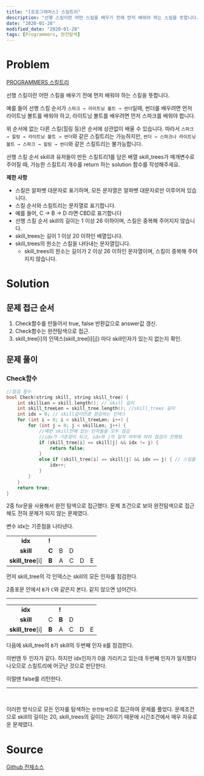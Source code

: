 ```yaml
---
title: "[프로그래머스] 스킬트리"
description: "선행 스킬이란 어떤 스킬을 배우기 전에 먼저 배워야 하는 스킬을 뜻합니다."
date: "2020-01-28"
modified_date: "2020-01-28"
tags: [Programmers, 완전탐색]
---
```


# Problem

[PROGRAMMERS 스킬트리](https://programmers.co.kr/learn/courses/30/lessons/49993)

선행 스킬이란 어떤 스킬을 배우기 전에 먼저 배워야 하는 스킬을 뜻합니다.

예를 들어 선행 스킬 순서가 `스파크 → 라이트닝 볼트 → 썬더`일때, 썬더를 배우려면 먼저 라이트닝 볼트를 배워야 하고, 라이트닝 볼트를 배우려면 먼저 스파크를 배워야 합니다.

위 순서에 없는 다른 스킬(힐링 등)은 순서에 상관없이 배울 수 있습니다. 따라서 `스파크 → 힐링 → 라이트닝 볼트 → 썬더`와 같은 스킬트리는 가능하지만, `썬더 → 스파크나 라이트닝 볼트 → 스파크 → 힐링 → 썬더`와 같은 스킬트리는 불가능합니다.

선행 스킬 순서 skill과 유저들이 만든 스킬트리1를 담은 배열 skill_trees가 매개변수로 주어질 때, 가능한 스킬트리 개수를 return 하는 solution 함수를 작성해주세요.

**제한 사항**

- 스킬은 알파벳 대문자로 표기하며, 모든 문자열은 알파벳 대문자로만 이루어져 있습니다.
- 스킬 순서와 스킬트리는 문자열로 표기합니다.
- 예를 들어, C → B → D 라면 CBD로 표기합니다
- 선행 스킬 순서 skill의 길이는 1 이상 26 이하이며, 스킬은 중복해 주어지지 않습니다.
- skill_trees는 길이 1 이상 20 이하인 배열입니다.
- skill_trees의 원소는 스킬을 나타내는 문자열입니다.
  - skill_trees의 원소는 길이가 2 이상 26 이하인 문자열이며, 스킬이 중복해 주어지지 않습니다.

# Solution

## 문제 접근 순서

1. Check함수를 만들어서 true, false 반환값으로 answer값 갱신.
2. Check함수는 완전탐색으로 접근.
3. skill_tree[i]의 인덱스(skill_tree[i][j]) 마다 skill인자가 있는지 없는지 확인.

## 문제 풀이

### Check함수

```cpp
//점검 함수
bool Check(string skill, string skill_tree) {
	int skillLen = skill.length(); // skill 길이
	int skill_treeLen = skill_tree.length(); //skill_trees 길이
	int idx = 0; // skill길이만큼 점검하는 인덱스
	for (int i = 0; i < skill_treeLen; i++) {
		for (int j = 0; j < skillLen; j++) {
			//매번 skill안에 있는 인자들을 모두 점검
			//idx가 기준점이 되고, idx와 j의 일치 여부에 따라 점검이 진행됨
			if (skill_tree[i] == skill[j] && idx != j) {
				return false;
			}
			else if (skill_tree[i] == skill[j] && idx == j) { // 스킬을 제대로 찍고 있으면 idx 증가
				idx++;
			}
		}
	}
	return true;
}
```

2중 for문을 사용해서 완전 탐색으로 접근했다. 문제 조건으로 보아 완전탐색으로 접근해도 전혀 문제가 되지 않는 문제였다.

변수 idx는 기준점을 나타낸다.

|                   |       |     |     |     |     |
| :---------------: | ----- | --- | --- | --- | --- |
|      **idx**      | **!** |     |     |     |     |
|     **skill**     | **C** | B   | D   |
| **skill_tree**[i] | **B** | A   | C   | D   | E   |

먼저 skill_tree의 각 인덱스는 skill의 모든 인자를 점검한다.

2중포문 안에서 `B`가 `C`와 같은지 본다. 같지 않으면 넘어간다.

---

|                   |       |       |     |     |     |
| :---------------: | ----- | ----- | --- | --- | --- |
|      **idx**      |       | **!** |     |     |     |
|     **skill**     | C     | **B** | D   |
| **skill_tree**[i] | **B** | A     | C   | D   | E   |

다음에 skill_tree의 `B`가 skill의 두번째 인자 `B`를 점검한다.

이번엔 두 인자가 같다. 하지만 idx인자가 0을 가리키고 있는데 두번째 인자가 일치했다 나오므로 스킬트리에 어긋난 것으로 판단한다.

이럴땐 false를 리턴한다.

---

</br>

이러한 방식으로 모든 인자를 탐색하는 `완전탐색`으로 접근하여 문제를 풀었다. 문제조건으로 skill의 길이는 20, skill_trees의 길이는 26이기 때문에 시간조건에서 매우 자유로운 문제였다.

# Source

[Github 전체소스](https://github.com/MinByeongChan/myMBC/blob/master/Codetest/Programmers/49993_SkillTree.cpp)
